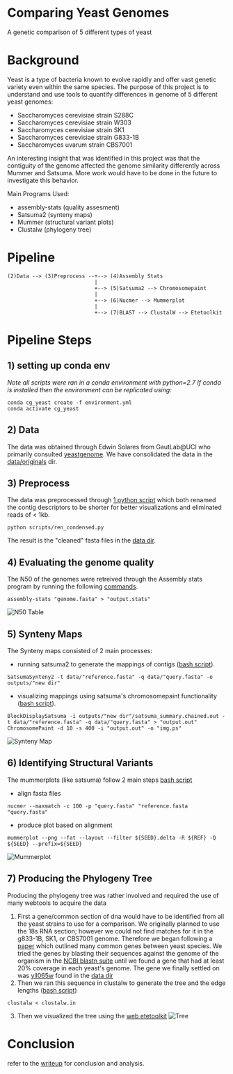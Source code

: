 # Comparing Yeast Genomes
A genetic comparison of 5 different types of yeast

# Background
Yeast is a type of bacteria known to evolve rapidly and offer vast genetic variety even within the same species.
The purpose of this project is to understand and use tools to quantify differences in genome of 5 different yeast genomes:
   - Saccharomyces cerevisiae strain S288C
   - Saccharomyces cerevisiae strain W303
   - Saccharomyces cerevisiae strain SK1
   - Saccharomyces cerevisiae strain G833-1B
   - Saccharomyces uvarum strain CBS7001

An interesting insight that was identified in this project was that the contiguity of the genome affected the genome similarity differently across Mummer and Satsuma. More work would have to be done in the future to investigate this behavior.

Main Programs Used:
 - assembly-stats (quality assesment)
 - Satsuma2 (synteny maps)
 - Mummer (structural variant plots)
 - Clustalw (phylogeny tree)

# Pipeline
```
(2)Data --> (3)Preprocess --+--> (4)Assembly Stats
                            |
                            +--> (5)Satsuma2 --> Chromosomepaint
                            |
                            +--> (6)Nucmer --> Mummerplot
                            |
                            +--> (7)BLAST --> ClustalW --> Etetoolkit
```

# Pipeline Steps
## 1) setting up conda env
*Note all scripts were ran in a conda environment with python=2.7
If conda is installed then the environment can be replicated using:*
```
conda cg_yeast create -f environment.yml
conda activate cg_yeast
```
## 2) Data
The data was obtained through Edwin Solares from GautLab@UCI who primarily consulted [yeastgenome](https://www.yeastgenome.org). 
We have consolidated the data in the [data/originals](https://github.com/cvraut/CS189_project/tree/chinmay/data/originals) dir.

## 3) Preprocess
The data was preprocessed through [1 python script](https://github.com/cvraut/CS189_project/blob/chinmay/scripts/ren_condensed.py) which both renamed the contig descriptors to be shorter for better visualizations and eliminated reads of < 1kb.
```
python scripts/ren_condensed.py
```
The result is the "cleaned" fasta files in the [data dir](https://github.com/cvraut/CS189_project/tree/chinmay/data).

## 4) Evaluating the genome quality
The N50 of the genomes were retreived through the Assembly stats program by running the following [commands](https://github.com/cvraut/CS189_project/blob/chinmay/gen_n50s.sh).
```
assembly-stats "genome.fasta" > "output.stats"
```
![N50 Table](/pics/n50.PNG)

## 5) Synteny Maps
The Synteny maps consisted of 2 main processes:
 - running satsuma2 to generate the mappings of contigs ([bash script](https://github.com/cvraut/CS189_project/blob/chinmay/qsub_satsuma.sh)).
 ```
 SatsumaSynteny2 -t data/"reference.fasta" -q data/"query.fasta" -o outputs/"new dir"
 ```
 - visualizing mappings using satsuma's chromosomepaint functionality ([bash script](https://github.com/cvraut/CS189_project/blob/chinmay/gen_figs.sh)).
 ```
 BlockDisplaySatsuma -i outputs/"new dir"/satsuma_summary.chained.out -t data/"reference.fasta" -q data/"query.fasta" > "output.out"
 ChromosomePaint -d 10 -s 400 -i "output.out" -o "img.ps"
 ```
 ![Synteny Map](/pics/syn_map.PNG)

 ## 6) Identifying Structural Variants
 The mummerplots (like satsuma) follow 2 main steps [bash script](https://github.com/cvraut/CS189_project/blob/chinmay/qsub_nucmer.sh)
  - align fasta files
  ```
  nucmer --maxmatch -c 100 -p "query.fasta" "reference.fasta "query.fasta"
  ```
  - produce plot based on alignment
  ```
  mummerplot --png --fat --layout --filter ${SEED}.delta -R ${REF} -Q ${SEED} --prefix=${SEED}
  ```
  ![Mummerplot](/pics/mummerplot.PNG)

## 7) Producing the Phylogeny Tree
Producing the phylogeny tree was rather involved and required the use of many webtools to acquire the data
  1. First a gene/common section of dna would have to be identified from all the yeast strains to use for a comparison. We originally planned to use the 18s RNA section; however we could not find matches for it in the g833-1B, SK1, or CBS7001 genome. Therefore we began following a [paper]() which outlined many common genes between yeast species. We tried the genes by blasting their sequences against the genome of the organism in the [NCBI blastn suite](https://blast.ncbi.nlm.nih.gov/Blast.cgi?PROGRAM=blastn&PAGE_TYPE=BlastSearch&LINK_LOC=blasthome) until we found a gene that had at least 20% coverage in each yeast's genome. The gene we finally settled on was [yll065w](https://www.yeastgenome.org/locus/S000003988) found in the [data dir]()
  2. Then we ran this sequence in clustalw to generate the tree and the edge lengths ([bash script]())
  ```
  clustalw < clustalw.in
  ```
  3. Then we visualized the tree using the [web etetoolkit](http://etetoolkit.org/treeview/)
  ![Tree](/pics/tree.PNG)

# Conclusion
refer to the [writeup](https://docs.google.com/document/d/1KNQ6TGLGn5cANC1CSuzZIuPjTDEG9VN8L9dKRxzwwns/edit) for conclusion and analysis.
